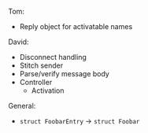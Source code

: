 Tom:
* Reply object for activatable names

David:
* Disconnect handling
* Stitch sender
* Parse/verify message body
* Controller
  - Activation

General:
* `struct FoobarEntry` -> `struct Foobar`